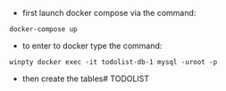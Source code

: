 - first launch docker compose via the command:
```
docker-compose up
```

- to enter to docker type the command:
```
winpty docker exec -it todolist-db-1 mysql -uroot -p
```

- then create the tables# TODOLIST
